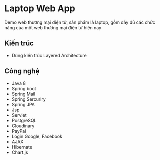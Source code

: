 # Laptop Web App

Demo web thương mại điện tử, sản phẩm là laptop, gồm đầy đủ các chức năng của một web thương mại điện tử hiện nay

## Kiến trúc
- Dùng kiến trúc Layered Architecture

## Công nghệ
- Java 8
- Spring boot
- Spring Mail
- Spring Sercuriry
- Spring JPA
- Jsp
- Servlet
- PostgreSQL
- Cloudinary
- PayPal
- Login Google, Facebook
- AJAX
- Hibernate
- Chart.js
